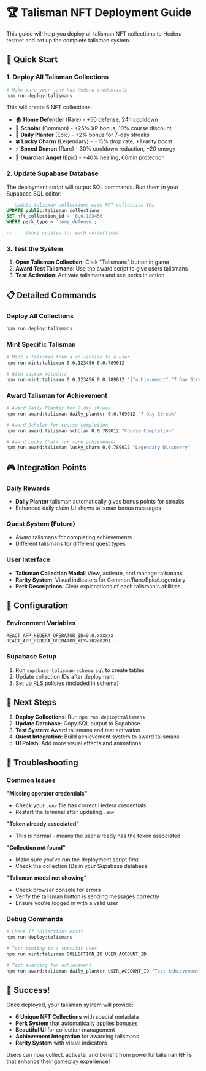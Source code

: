 # 🏆 Talisman NFT Deployment Guide

This guide will help you deploy all talisman NFT collections to Hedera testnet and set up the complete talisman system.

## 🚀 Quick Start

### 1. Deploy All Talisman Collections

```bash
# Make sure your .env has Hedera credentials
npm run deploy:talismans
```

This will create 6 NFT collections:
- 🏠 **Home Defender** (Rare) - +50 defense, 24h cooldown
- 🧠 **Scholar** (Common) - +25% XP bonus, 10% course discount  
- 🌿 **Daily Planter** (Epic) - +2% bonus for 7-day streaks
- 🍀 **Lucky Charm** (Legendary) - +15% drop rate, +1 rarity boost
- ⚡ **Speed Demon** (Rare) - 30% cooldown reduction, +20 energy
- 👼 **Guardian Angel** (Epic) - +40% healing, 60min protection

### 2. Update Supabase Database

The deployment script will output SQL commands. Run them in your Supabase SQL editor:

```sql
-- Update talisman collections with NFT collection IDs
UPDATE public.talisman_collections
SET nft_collection_id = '0.0.123456'
WHERE perk_type = 'home_defense';

-- ... (more updates for each collection)
```

### 3. Test the System

1. **Open Talisman Collection**: Click "Talismans" button in game
2. **Award Test Talismans**: Use the award script to give users talismans
3. **Test Activation**: Activate talismans and see perks in action

## 📋 Detailed Commands

### Deploy All Collections
```bash
npm run deploy:talismans
```

### Mint Specific Talisman
```bash
# Mint a talisman from a collection to a user
npm run mint:talisman 0.0.123456 0.0.789012

# With custom metadata
npm run mint:talisman 0.0.123456 0.0.789012 '{"achievement":"7 Day Streak"}'
```

### Award Talisman for Achievement
```bash
# Award Daily Planter for 7-day streak
npm run award:talisman daily_planter 0.0.789012 "7 Day Streak"

# Award Scholar for course completion
npm run award:talisman scholar 0.0.789012 "Course Completion"

# Award Lucky Charm for rare achievement
npm run award:talisman lucky_charm 0.0.789012 "Legendary Discovery"
```

## 🎮 Integration Points

### Daily Rewards
- **Daily Planter** talisman automatically gives bonus points for streaks
- Enhanced daily claim UI shows talisman bonus messages

### Quest System (Future)
- Award talismans for completing achievements
- Different talismans for different quest types

### User Interface
- **Talisman Collection Modal**: View, activate, and manage talismans
- **Rarity System**: Visual indicators for Common/Rare/Epic/Legendary
- **Perk Descriptions**: Clear explanations of each talisman's abilities

## 🔧 Configuration

### Environment Variables
```env
REACT_APP_HEDERA_OPERATOR_ID=0.0.xxxxxx
REACT_APP_HEDERA_OPERATOR_KEY=302e0201...
```

### Supabase Setup
1. Run `supabase-talisman-schema.sql` to create tables
2. Update collection IDs after deployment
3. Set up RLS policies (included in schema)

## 🎯 Next Steps

1. **Deploy Collections**: Run `npm run deploy:talismans`
2. **Update Database**: Copy SQL output to Supabase
3. **Test System**: Award talismans and test activation
4. **Quest Integration**: Build achievement system to award talismans
5. **UI Polish**: Add more visual effects and animations

## 🐛 Troubleshooting

### Common Issues

**"Missing operator credentials"**
- Check your `.env` file has correct Hedera credentials
- Restart the terminal after updating `.env`

**"Token already associated"**
- This is normal - means the user already has the token associated

**"Collection not found"**
- Make sure you've run the deployment script first
- Check the collection IDs in your Supabase database

**"Talisman modal not showing"**
- Check browser console for errors
- Verify the talisman button is sending messages correctly
- Ensure you're logged in with a valid user

### Debug Commands

```bash
# Check if collections exist
npm run deploy:talismans

# Test minting to a specific user
npm run mint:talisman COLLECTION_ID USER_ACCOUNT_ID

# Test awarding for achievement
npm run award:talisman daily_planter USER_ACCOUNT_ID "Test Achievement"
```

## 🎉 Success!

Once deployed, your talisman system will provide:
- **6 Unique NFT Collections** with special metadata
- **Perk System** that automatically applies bonuses
- **Beautiful UI** for collection management
- **Achievement Integration** for awarding talismans
- **Rarity System** with visual indicators

Users can now collect, activate, and benefit from powerful talisman NFTs that enhance their gameplay experience!

